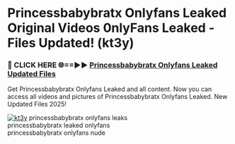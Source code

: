 # Princessbabybratx Onlyfans Leaked Original Videos 0nlyFans Leaked - Files Updated! (kt3y)

<h3>🔴 CLICK HERE 🌐==►► <a href="https://tinyurl.com/x26r9saj" rel="nofollow">Princessbabybratx Onlyfans Leaked Updated Files</a></h3>

Get Princessbabybratx Onlyfans Leaked and all content. Now you can access all videos and pictures of Princessbabybratx Onlyfans Leaked. New Updated Files 2025!

[![kt3y](https://i.imgur.com/LkgZPqh.gif)](https://tinyurl.com/x26r9saj)
princessbabybratx onlyfans leaks<br>
princessbabybratx leaked onlyfans<br>
princessbabybratx onlyfans nude